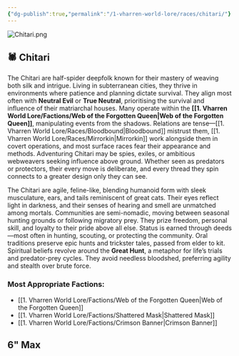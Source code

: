 ```yaml
---
{"dg-publish":true,"permalink":"/1-vharren-world-lore/races/chitari/"}
---
```



![Chitari.png](/img/user/z.%20Assets/Chitari.png)
## 🕷️ **Chitari**

The Chitari are half-spider deepfolk known for their mastery of weaving both silk and intrigue. Living in subterranean cities, they thrive in environments where patience and planning dictate survival. They align most often with **Neutral Evil** or **True Neutral**, prioritising the survival and influence of their matriarchal houses. Many operate within the **[[1. Vharren World Lore/Factions/Web of the Forgotten Queen\|Web of the Forgotten Queen]]**, manipulating events from the shadows. Relations are tense—[[1. Vharren World Lore/Races/Bloodbound\|Bloodbound]] mistrust them, [[1. Vharren World Lore/Races/Mirrorkin\|Mirrorkin]] work alongside them in covert operations, and most surface races fear their appearance and methods. Adventuring Chitari may be spies, exiles, or ambitious webweavers seeking influence above ground. Whether seen as predators or protectors, their every move is deliberate, and every thread they spin connects to a greater design only they can see.

The Chitari are agile, feline-like, blending humanoid form with sleek musculature, ears, and tails reminiscent of great cats. Their eyes reflect light in darkness, and their senses of hearing and smell are unmatched among mortals. Communities are semi-nomadic, moving between seasonal hunting grounds or following migratory prey. They prize freedom, personal skill, and loyalty to their pride above all else. Status is earned through deeds—most often in hunting, scouting, or protecting the community. Oral traditions preserve epic hunts and trickster tales, passed from elder to kit. Spiritual beliefs revolve around the **Great Hunt**, a metaphor for life’s trials and predator-prey cycles. They avoid needless bloodshed, preferring agility and stealth over brute force.

### **Most Appropriate Factions:**
- [[1. Vharren World Lore/Factions/Web of the Forgotten Queen\|Web of the Forgotten Queen]]
- [[1. Vharren World Lore/Factions/Shattered Mask\|Shattered Mask]]
- [[1. Vharren World Lore/Factions/Crimson Banner\|Crimson Banner]]

6" Max
---

